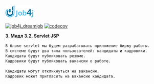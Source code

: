 ![ScreenShot](images/job4_logo.png)

[![job4j_dreamjob](https://github.com/Dima-Stepanov/job4j_dreamjob/actions/workflows/maven-publish.yml/badge.svg)](https://github.com/Dima-Stepanov/job4j_dreamjob/actions/workflows/maven-publish.yml)
[![codecov](https://codecov.io/gh/Dima-Stepanov/job4j_dreamjob/branch/master/graph/badge.svg?token=D76V9GBC60)](https://codecov.io/gh/Dima-Stepanov/job4j_dreamjob)

**3. Мидл
3.2. Servlet JSP**

    В блоке servlet мы будем разрабатывать приложение биржу работы.
    В системе будут два типа пользователей: кандидаты и кадровики. 
    Кандидаты будут публиковать резюме. 
    Кадровики будут публиковать вакансии о работе.

    Кандидаты могут откликнуться на вакансию. 
    Кадровик может пригласить на вакансию кандидата.




